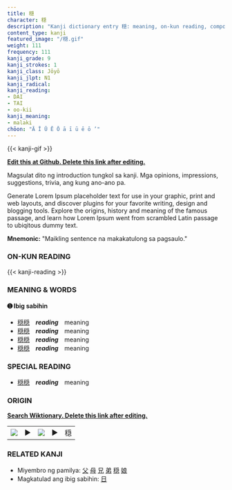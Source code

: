 ```yaml
---
title: 穏
character: 穏
description: "Kanji dictionary entry 穏: meaning, on-kun reading, compounds, origin, related kanji"
content_type: kanji
featured_image: "/穏.gif"
weight: 111
frequency: 111
kanji_grade: 9
kanji_strokes: 1
kanji_class: Jōyō
kanji_jlpt: N1
kanji_radical: 
kanji_reading: 
- DAI
- TAI
- oo-kii
kanji_meaning:
- malaki
chōon: "Ā Ī Ū Ē Ō ā ī ū ē ō ’"
---
```

[//]: # (Don't edit the line below. Kanji animated GIF code is automatically generated.)
{{< kanji-gif >}}

[//]: # (Edit below this line.)

**[Edit this at Github. Delete this link after editing.](https://github.com/tim0g/tim/tree/main/content/kanji/穏/index.md)**

Magsulat dito ng introduction tungkol sa kanji. Mga opinions, impressions, suggestions, trivia, ang kung ano-ano pa.

Generate Lorem Ipsum placeholder text for use in your graphic, print and web layouts, and discover plugins for your favorite writing, design and blogging tools. Explore the origins, history and meaning of the famous passage, and learn how Lorem Ipsum went from scrambled Latin passage to ubiqitous dummy text.
 
**Mnemonic:** "Maikling sentence na makakatulong sa pagsaulo."

### ON-KUN READING

[//]: # (Don't edit the line below. ON-KUN READING code is automatically generated.)
{{< kanji-reading >}}

### MEANING & WORDS

#### ➊ **Ibig sabihin**
  - [穏](../穏)[穏](../穏)　***reading***　meaning
  - [穏](../穏)[穏](../穏)　***reading***　meaning
  - [穏](../穏)[穏](../穏)　***reading***　meaning
  - [穏](../穏)[穏](../穏)　***reading***　meaning

### SPECIAL READING
  - [穏](../穏)[穏](../穏)　***reading***　meaning

### ORIGIN

**[Search Wiktionary. Delete this link after editing.](https://wiktionary.org/wiki/穏)**
<table class="kanji-table"><tr><td>
<img src="60px-穏-bronze.svg.png">
</td><td>▶</td><td>
<img src="60px-穏-oracle.svg.png">
</td><td>▶</td>
<td class="kanji-origin">穏</td>
</tr></table>

### RELATED KANJI
- Miyembro ng pamilya: [父](../父) [母](../母) [兄](../兄) [弟](../弟) [穏](../穏) [娘](../娘)
- Magkatulad ang ibig sabihin: [日](../日)
